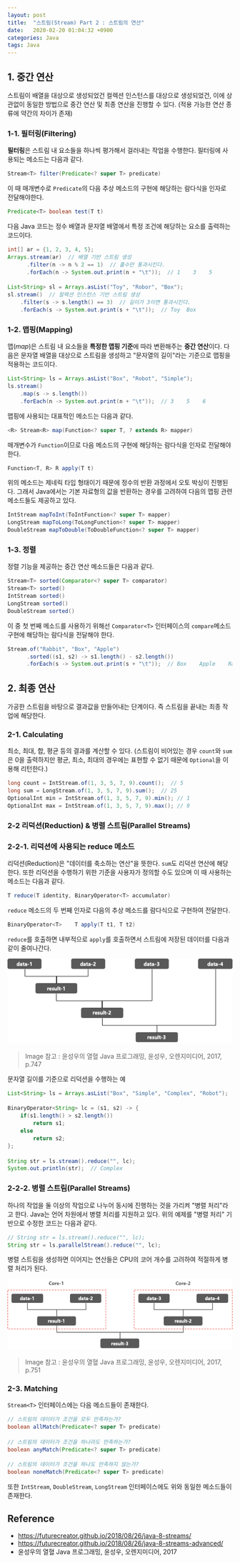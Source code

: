 ```yaml
---
layout: post
title:  "스트림(Stream) Part 2 : 스트림의 연산"
date:   2020-02-20 01:04:32 +0900
categories: Java
tags: Java
---
```


## 1. 중간 연산
스트림이 배열을 대상으로 생성되었건 컬렉션 인스턴스를 대상으로 생성되었건, 이에 상관없이 동일한 방법으로 중간 연산 및 최종 연산을 진행할 수 있다. (적용 가능한 연산 종류에 약간의 차이가 존재)

### 1-1. 필터링(Filtering)
**필터링**은 스트림 내 요소들을 하나씩 평가해서 걸러내는 작업을 수행한다. 필터링에 사용되는 메소드는 다음과 같다.
```java
Stream<T> filter(Predicate<? super T> predicate)
```
이 때 매개변수로 `Predicate`의 다음 추상 메소드의 구현에 해당하는 람다식을 인자로 전달해야한다.
```java
Predicate<T> boolean test(T t)
```

다음 Java 코드는 정수 배열과 문자열 배열에서 특정 조건에 해당하는 요소를 출력하는 코드이다.
```java
int[] ar = {1, 2, 3, 4, 5};
Arrays.stream(ar)  // 배열 기반 스트림 생성
      .filter(n -> n % 2 == 1)  // 홀수만 통과시킨다.
      .forEach(n -> System.out.print(n + "\t"));  // 1    3    5

List<String> sl = Arrays.asList("Toy", "Robor", "Box");
sl.stream()  // 컬렉션 인스턴스 기반 스트림 생성
    .filter(s -> s.length() == 3)  // 길이가 3이면 통과시킨다.
    .forEach(s -> System.out.print(s + "\t"));  // Toy  Box
```

### 1-2. 맵핑(Mapping)
맵(_map_)은 스트림 내 요소들을 **특정한 맵핑 기준**에 따라 변환해주는 **중간 연산**이다. 다음은 문자열 배열을 대상으로 스트림을 생성하고 "문자열의 길이"라는 기준으로 맵핑을 적용하는 코드이다.
```java
List<String> ls = Arrays.asList("Box", "Robot", "Simple");
ls.stream()
    .map(s -> s.length())
    .forEach(n -> System.out.print(n + "\t"));  // 3    5    6
```

맵핑에 사용되는 대표적인 메소드는 다음과 같다.
```java
<R> Stream<R> map(Function<? super T, ? extends R> mapper)
```
매개변수가 `Function`이므로 다음 메소드의 구현에 해당하는 람다식을 인자로 전달해야 한다.
```java
Function<T, R> R apply(T t)
```
위의 메소드는 제네릭 타입 형태이기 때문에 정수의 반환 과정에서 오토 박싱이 진행된다. 그래서 Java에서는 기본 자료형의 값을 반환하는 경우를 고려하여 다음의 맵핑 관련 메소드들도 제공하고 있다.
```java
IntStream mapToInt(ToIntFunction<? super T> mapper)
LongStream mapToLong(ToLongFunction<? super T> mapper)
DoubleStream mapToDouble(ToDoubleFunction<? super T> mapper)
```

### 1-3. 정렬
정렬 기능을 제공하는 중간 연산 메소드들은 다음과 같다.
```java
Stream<T> sorted(Comparator<? super T> comparator)
Stream<T> sorted()
IntStream sorted()
LongStream sorted()
DoubleStream sorted()
```
이 중 첫 번째 메소드를 사용하기 위해선 `Comparator<T>` 인터페이스의 `compare`메소드 구현에 해당하는 람다식을 전달해야 한다.
```java
Stream.of("Rabbit", "Box", "Apple")
      .sorted((s1, s2) -> s1.length() - s2.length())
      .forEach(s -> System.out.print(s + "\t"));  // Box    Apple    Rabbit
```

## 2. 최종 연산
가공한 스트림을 바탕으로 결과값을 만들어내는 단계이다. 즉 스트림을 끝내는 최종 작업에 해당한다.

### 2-1. Calculating
최소, 최대, 합, 평균 등의 결과를 계산할 수 있다. (스트림이 비어있는 경우 `count`와 `sum`은 0을 출력하지만 평균, 최소, 최대의 경우에는 표현할 수 없기 때문에 `Optional`을 이용해 리턴한다.)
```java
long count = IntStream.of(1, 3, 5, 7, 9).count();  // 5
long sum = LongStream.of(1, 3, 5, 7, 9).sum();  // 25
OptionalInt min = IntStream.of(1, 3, 5, 7, 9).min(); // 1
OptionalInt max = IntStream.of(1, 3, 5, 7, 9).max(); // 9
```

### 2-2 리덕션(Reduction) & 병렬 스트림(Parallel Streams)
### 2-2-1. 리덕션에 사용되는 reduce 메소드
리덕션(Reduction)은 "데이터를 축소하는 연산"을 뜻한다. `sum`도 리덕션 연산에 해당한다. 또한 리덕션을 수행하기 위한 기준을 사용자가 정의할 수도 있으며 이 때 사용하는 메소드는 다음과 같다.
```java
T reduce(T identity, BinaryOperator<T> accumulator)
```
`reduce` 메소드의 두 번째 인자로 다음의 추상 메소드를 람다식으로 구현하여 전달한다.
```java
BinaryOperator<T>    T apply(T t1, T t2)
```
`reduce`를 호출하면 내부적으로 `apply`를 호출하면서 스트림에 저장된 데이터를 다음과 같이 줄여나간다.

![image](/post_assets/2020-02-20/reduce.png)
> Image 참고 : 윤성우의 열혈 Java 프로그래밍, 윤성우, 오렌지미디어, 2017, p.747

문자열 길이를 기준으로 리덕션을 수행하는 예
```java
List<String> ls = Arrays.asList("Box", "Simple", "Complex", "Robot");

BinaryOperator<String> lc = (s1, s2) -> {
    if(s1.length() > s2.length())
        return s1;
    else
        return s2;
};

String str = ls.stream().reduce("", lc);
System.out.println(str);  // Complex
```

### 2-2-2. 병렬 스트림(Parallel Streams)
하나의 작업을 둘 이상의 작업으로 나누어 동시에 진행하는 것을 가리켜 "병렬 처리"라고 한다. Java는 언어 차원에서 병렬 처리를 지원하고 있다. 위의 예제를 "병렬 처리" 기반으로 수정한 코드는 다음과 같다.
```java
// String str = ls.stream().reduce("", lc);
String str = ls.parallelStream().reduce("", lc);
```
병렬 스트림을 생성하면 이어지는 연산들은 CPU의 코어 개수를 고려하여 적절하게 병렬 처리가 된다. 

  
![image](/post_assets/2020-02-20/parallel-processing.png)
> Image 참고 : 윤성우의 열혈 Java 프로그래밍, 윤성우, 오렌지미디어, 2017, p.751


### 2-3. Matching

`Stream<T>` 인터페이스에는 다음 메소드들이 존재한다.
```java
// 스트림의 데이터가 조건을 모두 만족하는가?
boolean allMatch(Predicate<? super T> predicate)

// 스트림의 데이터가 조건을 하나라도 만족하는가?
boolean anyMatch(Predicate<? super T> predicate)

// 스트림의 데이터가 조건을 하나도 만족하지 않는가?
boolean noneMatch(Predicate<? super T> predicate)
```
또한 `IntStream`, `DoubleStream`, `LongStream` 인터페이스에도 위와 동일한 메소드들이 존재한다.

## Reference
* https://futurecreator.github.io/2018/08/26/java-8-streams/
* https://futurecreator.github.io/2018/08/26/java-8-streams-advanced/
* 윤성우의 열혈 Java 프로그래밍, 윤성우, 오렌지미디어, 2017